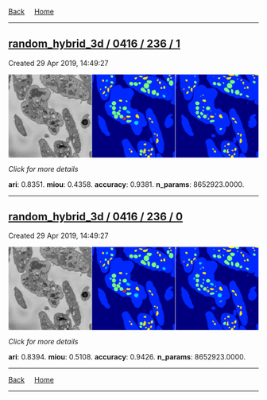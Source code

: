 
[Back](..)&nbsp;&nbsp;&nbsp;&nbsp;&nbsp;[Home](https://leapmanlab.github.io/snapshots)

---

<div class="summary"><a href="1"><h2>random_hybrid_3d / 0416 / 236 / 1</h2></a><p>Created 29 Apr 2019, 14:49:27
</p><a href="1"><img src="1/media/summary.png" align="center"></a><p>
<i>Click for more details</i>
</p></div>

**ari**: 0.8351. **miou**: 0.4358. **accuracy**: 0.9381. **n_params**: 8652923.0000. 

---

<div class="summary"><a href="0"><h2>random_hybrid_3d / 0416 / 236 / 0</h2></a><p>Created 29 Apr 2019, 14:49:27
</p><a href="0"><img src="0/media/summary.png" align="center"></a><p>
<i>Click for more details</i>
</p></div>

**ari**: 0.8394. **miou**: 0.5108. **accuracy**: 0.9426. **n_params**: 8652923.0000. 

---

[Back](..)&nbsp;&nbsp;&nbsp;&nbsp;&nbsp;[Home](https://leapmanlab.github.io/snapshots)

---